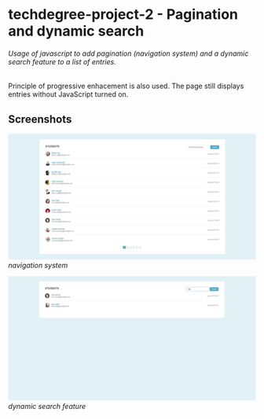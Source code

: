 # techdegree-project-2 - Pagination and dynamic search
###### Usage of javascript to add pagination (navigation system) and a dynamic search feature to a list of entries.
Principle of progressive enhacement is also used. The page still displays entries without JavaScript turned on.

## Screenshots
![image](https://raw.githubusercontent.com/onesoftwareengineer/techdegree-project-2/master/screenshot1.JPG)
*navigation system*

![image](https://raw.githubusercontent.com/onesoftwareengineer/techdegree-project-2/master/screenshot2.JPG)
*dynamic search feature*

